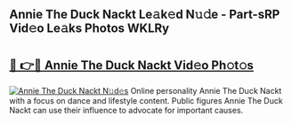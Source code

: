 ## Annie The Duck Nackt Le𝚊k𝚎d N𝚞𝚍e - Part-sRP Vid𝚎o Le𝚊ks Photos WKLRy

# <h2><a href="http://fb1qvrr.evod.top/?m=Annie+The+Duck+Nackt">🔗 👉🔴 Annie The Duck Nackt Vid𝚎o Ph𝚘t𝚘s</a></h2>

[![Annie The Duck Nackt N𝚞d𝚎s](https://i.imgur.com/8V9OHl7.gif)](http://fb1qvrr.evod.top/?m=Annie+The+Duck+Nackt)
Online personality Annie The Duck Nackt with a focus on dance and lifestyle content. Public figures Annie The Duck Nackt can use their influence to advocate for important causes. 
